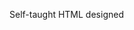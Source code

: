 Self-taught HTML designed
              
 
 
 
      
 
 
                                                                
